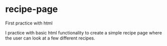 # recipe-page
First practice with html

I practice with basic html functionality to create a simple recipe page where the user can look at a few different recipes.